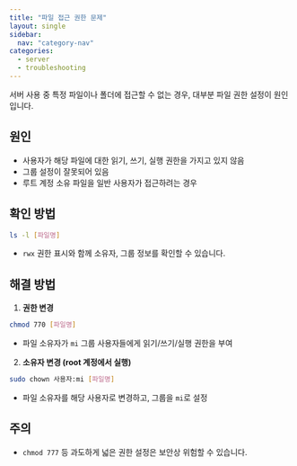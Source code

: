 ```yaml
---
title: "파일 접근 권한 문제"
layout: single
sidebar:
  nav: "category-nav"
categories:
  - server
  - troubleshooting
---
```



서버 사용 중 특정 파일이나 폴더에 접근할 수 없는 경우, 대부분 파일 권한 설정이 원인입니다.

## 원인

- 사용자가 해당 파일에 대한 읽기, 쓰기, 실행 권한을 가지고 있지 않음
- 그룹 설정이 잘못되어 있음
- 루트 계정 소유 파일을 일반 사용자가 접근하려는 경우

## 확인 방법

```bash
ls -l [파일명]
```

- `rwx` 권한 표시와 함께 소유자, 그룹 정보를 확인할 수 있습니다.

## 해결 방법

1. **권한 변경**

```bash
chmod 770 [파일명]
```

- 파일 소유자가 `mi` 그룹 사용자들에게 읽기/쓰기/실행 권한을 부여

2. **소유자 변경 (root 계정에서 실행)**

```bash
sudo chown 사용자:mi [파일명]
```

- 파일 소유자를 해당 사용자로 변경하고, 그룹을 `mi`로 설정

## 주의

- `chmod 777` 등 과도하게 넓은 권한 설정은 보안상 위험할 수 있습니다.
